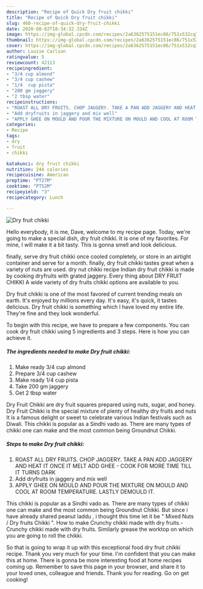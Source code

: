 ```yaml
---
description: "Recipe of Quick Dry fruit chikki"
title: "Recipe of Quick Dry fruit chikki"
slug: 460-recipe-of-quick-dry-fruit-chikki
date: 2020-08-02T18:34:32.334Z
image: https://img-global.cpcdn.com/recipes/2a6362575151ec86/751x532cq70/dry-fruit-chikki-recipe-main-photo.jpg
thumbnail: https://img-global.cpcdn.com/recipes/2a6362575151ec86/751x532cq70/dry-fruit-chikki-recipe-main-photo.jpg
cover: https://img-global.cpcdn.com/recipes/2a6362575151ec86/751x532cq70/dry-fruit-chikki-recipe-main-photo.jpg
author: Louise Carlson
ratingvalue: 5
reviewcount: 42113
recipeingredient:
- "3/4 cup almond"
- "3/4 cup cashew"
- "1/4  cup pista"
- "200 gm jaggery"
- "2 tbsp water"
recipeinstructions:
- "ROAST ALL DRY FRUITS. CHOP JAGGERY. TAKE A PAN ADD JAGGERY AND HEAT IT ONCE IT MELT ADD GHEE COOK FOR MORE TIME TILL IT TURNS DARK"
- "Add dryfruits in jaggery and mix well"
- "APPLY GHEE ON MOULD AND POUR THE MIXTURE ON MOULD AND COOL AT ROOM TEMPERATURE. LASTLY DEMOULD IT."
categories:
- Recipe
tags:
- dry
- fruit
- chikki

katakunci: dry fruit chikki 
nutrition: 244 calories
recipecuisine: American
preptime: "PT27M"
cooktime: "PT52M"
recipeyield: "3"
recipecategory: Lunch

---
```



![Dry fruit chikki](https://img-global.cpcdn.com/recipes/2a6362575151ec86/751x532cq70/dry-fruit-chikki-recipe-main-photo.jpg)

Hello everybody, it is me, Dave, welcome to my recipe page. Today, we're going to make a special dish, dry fruit chikki. It is one of my favorites. For mine, I will make it a bit tasty. This is gonna smell and look delicious.

finally, serve dry fruit chikki once cooled completely, or store in an airtight container and serve for a month. finally, dry fruit chikki tastes great when a variety of nuts are used. dry nut chikki recipe Indian dry fruit chikki is made by cooking dryfruits with grated jaggery. Every thing about DRY FRUIT CHIKKI A wide variety of dry fruits chikki options are available to you.

Dry fruit chikki is one of the most favored of current trending meals on earth. It's enjoyed by millions every day. It's easy, it's quick, it tastes delicious. Dry fruit chikki is something which I have loved my entire life. They're fine and they look wonderful.


To begin with this recipe, we have to prepare a few components. You can cook dry fruit chikki using 5 ingredients and 3 steps. Here is how you can achieve it.

<!--inarticleads1-->

##### The ingredients needed to make Dry fruit chikki:

1. Make ready 3/4 cup almond
1. Prepare 3/4 cup cashew
1. Make ready 1/4  cup pista
1. Take 200 gm jaggery
1. Get 2 tbsp water


Dry Fruit Chikki are dry fruit squares prepared using nuts, sugar, and honey. Dry Fruit Chikki is the special mixture of plenty of healthy dry fruits and nuts It is a famous delight or sweet to celebrate various Indian festivals such as Diwali. This chikki is popular as a Sindhi vado as. There are many types of chikki one can make and the most common being Groundnut Chikki. 

<!--inarticleads2-->

##### Steps to make Dry fruit chikki:

1. ROAST ALL DRY FRUITS. CHOP JAGGERY. TAKE A PAN ADD JAGGERY AND HEAT IT ONCE IT MELT ADD GHEE - COOK FOR MORE TIME TILL IT TURNS DARK
1. Add dryfruits in jaggery and mix well
1. APPLY GHEE ON MOULD AND POUR THE MIXTURE ON MOULD AND COOL AT ROOM TEMPERATURE. LASTLY DEMOULD IT.


This chikki is popular as a Sindhi vado as. There are many types of chikki one can make and the most common being Groundnut Chikki. But since i have already shared peanut laddu , i thought this time let it be &#34; Mixed Nuts / Dry fruits Chikki &#34;. How to make Crunchy chikki made with dry fruits.-Crunchy chikki made with dry fruits. Similarly grease the worktop on which you are going to roll the chikki. 

So that is going to wrap it up with this exceptional food dry fruit chikki recipe. Thank you very much for your time. I'm confident that you can make this at home. There is gonna be more interesting food at home recipes coming up. Remember to save this page in your browser, and share it to your loved ones, colleague and friends. Thank you for reading. Go on get cooking!
